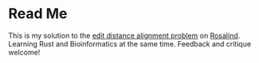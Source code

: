 # Read Me
This is my solution to the [edit distance alignment problem](https://rosalind.info/problems/edta/) on [Rosalind](https://rosalind.info/about/). Learning Rust and Bioinformatics at the same time. Feedback and critique welcome!
